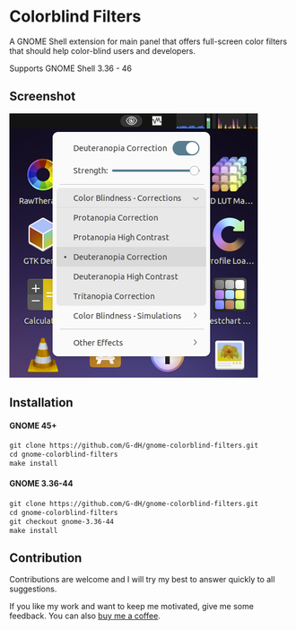 # Colorblind Filters
A GNOME Shell extension for main panel that offers full-screen color filters that should help color-blind users and developers.

Supports GNOME Shell 3.36 - 46

## Screenshot
![Colorblind Filters menu](colorblind-filters.png)

## Installation
#### GNOME 45+

    git clone https://github.com/G-dH/gnome-colorblind-filters.git
    cd gnome-colorblind-filters
    make install

#### GNOME 3.36-44

    git clone https://github.com/G-dH/gnome-colorblind-filters.git
    cd gnome-colorblind-filters
    git checkout gnome-3.36-44
    make install

## Contribution
Contributions are welcome and I will try my best to answer quickly to all suggestions.

If you like my work and want to keep me motivated, give me some feedback.
You can also [buy me a coffee](https://buymeacoffee.com/georgdh).
